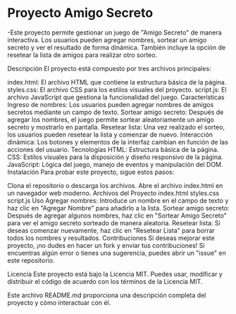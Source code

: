 <h1>Proyecto Amigo Secreto</h1>

-Este proyecto permite gestionar un juego de "Amigo Secreto" de manera interactiva. Los usuarios pueden agregar nombres, sortear un amigo secreto y ver el resultado de forma dinámica. También incluye la opción de resetear la lista de amigos para realizar otro sorteo.

Descripción
El proyecto está compuesto por tres archivos principales:

index.html: El archivo HTML que contiene la estructura básica de la página.
styles.css: El archivo CSS para los estilos visuales del proyecto.
script.js: El archivo JavaScript que gestiona la funcionalidad del juego.
Características
Ingreso de nombres: Los usuarios pueden agregar nombres de amigos secretos mediante un campo de texto.
Sortear amigo secreto: Después de agregar los nombres, el juego permite sortear aleatoriamente un amigo secreto y mostrarlo en pantalla.
Resetear lista: Una vez realizado el sorteo, los usuarios pueden resetear la lista y comenzar de nuevo.
Interacción dinámica: Los botones y elementos de la interfaz cambian en función de las acciones del usuario.
Tecnologías
HTML: Estructura básica de la página.
CSS: Estilos visuales para la disposición y diseño responsivo de la página.
JavaScript: Lógica del juego, manejo de eventos y manipulación del DOM.
Instalación
Para probar este proyecto, sigue estos pasos:

Clona el repositorio o descarga los archivos.
Abre el archivo index.html en un navegador web moderno.
Archivos del Proyecto
index.html
styles.css
script.js
Uso
Agregar nombres: Introduce un nombre en el campo de texto y haz clic en "Agregar Nombre" para añadirlo a la lista.
Sortear amigo secreto: Después de agregar algunos nombres, haz clic en "Sortear Amigo Secreto" para ver el amigo secreto sorteado de manera aleatoria.
Resetear lista: Si deseas comenzar nuevamente, haz clic en "Resetear Lista" para borrar todos los nombres y resultados.
Contribuciones
Si deseas mejorar este proyecto, ¡no dudes en hacer un fork y enviar tus contribuciones! Si encuentras algún error o tienes una sugerencia, puedes abrir un "issue" en este repositorio.

Licencia
Este proyecto está bajo la Licencia MIT. Puedes usar, modificar y distribuir el código de acuerdo con los términos de la Licencia MIT.

Este archivo README.md proporciona una descripción completa del proyecto y cómo interactuar con él.
